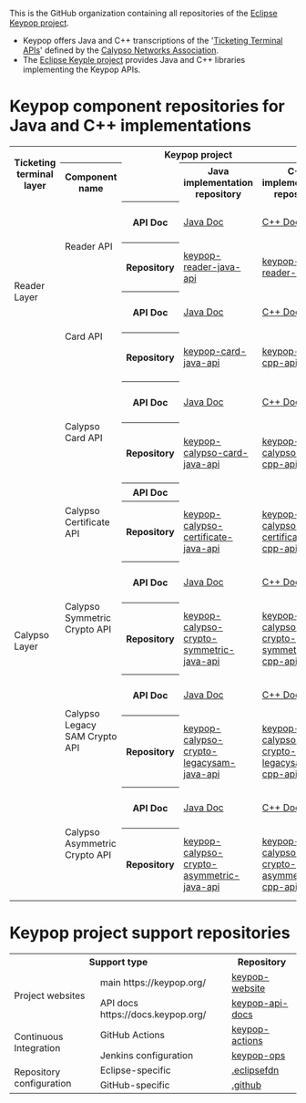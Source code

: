 This is the GitHub organization containing all repositories of the [Eclipse Keypop project](http://keypop.org/).

 - Keypop offers Java and C++ transcriptions of the '[Ticketing Terminal APIs](https://terminal-api.calypsonet.org/)' defined by the [Calypso Networks Association](https://calypsonet.org/).
 - The [Eclipse Keyple project](https://keyple.org/) provides Java and C++ libraries implementing the Keypop APIs.

# Keypop component repositories for Java and C++ implementations

<table>
	<tbody>
		<tr>
			<th scope="col" rowspan="2">Ticketing terminal layer</th>
			<th scope="col" colspan="4">Keypop project</th>
			<th scope="col" rowspan="2">external CNA definition</th>
		</tr>
		<tr>
			<th scope="col">Component name</th>
			<td></td>
			<th scope="col">Java implementation repository</th>
			<th scope="col">C++ implementation repository</th>
		</tr>
		<tr>
			<td rowspan="6">Reader Layer</td>
			<td rowspan="3">Reader API</td>
			<th scope="row" rowspan="2">API Doc</th>
			<td rowspan="2"><a href="https://docs.keypop.org/keypop-reader-java-api">Java Doc</a></td>
			<td rowspan="2"><a href="https://docs.keypop.org/keypop-reader-cpp-api/">C++ Doc</a></td>
			<td><a href="https://reader-uml.terminal-api.calypsonet.org/">UML Doc</a></td>
		</tr>
		<tr>
			<td><a href="https://terminal-api.calypsonet.org/specifications/reader-layer/reader-api/">Interface Guide</a></td>
        </tr>
		<tr>
			<th scope="row">Repository</th>
			<td><a href="https://github.com/eclipse-keypop/keypop-reader-java-api">keypop-reader-java-api</a></td>
			<td><a href="https://github.com/eclipse-keypop/keypop-reader-cpp-api">keypop-reader-cpp-api</a></td>
			<td><a href="https://calypsonet.github.io/calypsonet-terminal-reader-uml-api/">calypsonet-terminal-reader-uml-api</a></td>
		</tr>
		<tr>
			<td rowspan="3">Card API</td>
			<th scope="row" rowspan="2">API Doc</th>
			<td rowspan="2"><a href="https://docs.keypop.org/keypop-card-java-api/">Java Doc</a></td>
			<td rowspan="2"><a href="https://docs.keypop.org/keypop-reader-cpp-api/">C++ Doc</a></td>
			<td><a href="https://card-uml.terminal-api.calypsonet.org/">UML Doc</a></td>
		</tr>
		<tr>
			<td><a href="https://terminal-api.calypsonet.org/specifications/reader-layer/card-api/">Interface Guide</a></td>
        </tr>
		<tr>
			<th scope="row">Repository</th>
			<td><a href="https://github.com/eclipse-keypop/keypop-card-java-api">keypop-card-java-api</a></td>
			<td><a href="https://github.com/eclipse-keypop/keypop-card-cpp-api">keypop-card-cpp-api</a></td>
			<td><a href="https://calypsonet.github.io/calypsonet-terminal-card-uml-api/">calypsonet-terminal-card-uml-api</a></td>
		</tr>
		<tr>
			<td rowspan="15">Calypso Layer</td>
			<td rowspan="3">Calypso Card API</td>
			<th scope="row" rowspan="2">API Doc</th>
			<td rowspan="2"><a href="https://docs.keypop.org/keypop-calypso-card-java-api">Java Doc</a></td>
			<td rowspan="2"><a href="https://docs.keypop.org/keypop-calypso-card-cpp-api">C++ Doc</a></td>
			<td><a href="https://calypso-card-uml.terminal-api.calypsonet.org/">UML Doc</a></td>
		</tr>
		<tr>
			<td><a href="https://terminal-api.calypsonet.org/specifications/calypso-layer/calypso-card-api/">Interface Guide</a></td>
        </tr>
		<tr>
			<th scope="row">Repository</th>
			<td><a href="https://github.com/eclipse-keypop/keypop-calypso-card-java-api">keypop-calypso-card-java-api</a></td>
			<td><a href="https://github.com/eclipse-keypop/keypop-calypso-card-cpp-api">keypop-calypso-card-cpp-api</a></td>
			<td><a href="https://calypsonet.github.io/calypsonet-terminal-calypso-uml-api/">calypsonet-terminal-calypso-card-uml-api</a></td>
		</tr>
		<tr>
			<td rowspan="3">Calypso Certificate API</td>
			<th scope="row" rowspan="2">API Doc</th>
			<td rowspan="2"></td>
			<td rowspan="2"></td>
			<td><a href="https://calypsonet.github.io/calypsonet-terminal-calypso-certificate-uml-api/">UML Doc</a></td>
		</tr>
		<tr>
            <td></td>
        </tr>
		<tr>
			<th scope="row">Repository</th>
			<td><a href="https://github.com/eclipse-keypop/keypop-calypso-certificate-java-api">keypop-calypso-certificate-java-api</a></td>
			<td><a href="https://github.com/eclipse-keypop/keypop-calypso-certificate-cpp-api">keypop-calypso-certificate-cpp-api</a></td>
			<td><a href="https://github.com/calypsonet/calypsonet-terminal-calypso-certificate-uml-api">calypsonet-terminal-calypso-certificate-uml-api</a></td>
		</tr>
		<tr>
			<td rowspan="3">Calypso Symmetric Crypto API</td>
			<th scope="row" rowspan="2">API Doc</th>
			<td rowspan="2"><a href="https://docs.keypop.org/keypop-calypso-crypto-legacysam-java-api">Java Doc</a></td>
			<td rowspan="2"><a href="https://docs.keypop.org/keypop-calypso-crypto-legacysam-cpp-api">C++ Doc</a></td>
			<td><a href="https://calypso-crypto-symmetric-uml.terminal-api.calypsonet.org/">UML Doc</a></td>
		</tr>
		<tr>
			<td><a href="https://terminal-api.calypsonet.org/specifications/calypso-layer/calypso-symmetric-crypto-api/">Interface Guide</a></td>
        </tr>
		<tr>
			<th scope="row">Repository</th>
			<td><a href="https://github.com/eclipse-keypop/keypop-calypso-crypto-symmetric-java-api">keypop-calypso-crypto-symmetric-java-api</a></td>
			<td><a href="https://github.com/eclipse-keypop/keypop-calypso-crypto-symmetric-cpp-api">keypop-calypso-crypto-symmetric-cpp-api</a></td>
			<td><a href="https://github.com/calypsonet/calypsonet-terminal-calypso-crypto-symmetric-uml-api">calypsonet-terminal-calypso-crypto-symmetric-uml-api</a></td>
		</tr>
        <tr>
			<td rowspan="3">Calypso Legacy SAM Crypto API</td>
			<th scope="row" rowspan="2">API Doc</th>
			<td rowspan="2"><a href="https://docs.keypop.org/keypop-calypso-crypto-legacysam-java-api">Java Doc</a></td>
			<td rowspan="2"><a href="https://docs.keypop.org/keypop-calypso-crypto-legacysam-cpp-api">C++ Doc</a></td>
			<td><a href="https://calypso-crypto-legacysam-uml.terminal-api.calypsonet.org/">UML Doc</a></td>
		</tr>
		<tr>
			<td><a href="https://terminal-api.calypsonet.org/specifications/calypso-layer/calypso-legacysam-api/">Interface Guide</a></td>
        </tr>
        <tr>
			<th scope="row">Repository</th>
			<td><a href="https://github.com/eclipse-keypop/keypop-calypso-crypto-legacysam-java-api">keypop-calypso-crypto-legacysam-java-api</a></td>
			<td><a href="https://github.com/eclipse-keypop/keypop-calypso-crypto-legacysam-cpp-api">keypop-calypso-crypto-legacysam-cpp-api</a></td>
			<td><a href="https://calypsonet.github.io/calypsonet-terminal-calypso-crypto-legacysam-uml-api/">calypsonet-terminal-calypso-crypto-legacysam-uml-api</a></td>
		</tr>
        <tr>
			<td rowspan="3">Calypso Asymmetric Crypto API</td>
			<th scope="row" rowspan="2">API Doc</th>
			<td rowspan="2"><a href="https://docs.keypop.org/keypop-calypso-crypto-asymmetric-java-api">Java Doc</a></td>
			<td rowspan="2"><a href="https://docs.keypop.org/keypop-calypso-crypto-asymmetric-cpp-api">C++ Doc</a></td>
			<td><a href="https://calypso-crypto-asymmetric-uml.terminal-api.calypsonet.org/">UML Doc</a></td>
		</tr>
		<tr>
			<td><a href="https://terminal-api.calypsonet.org/specifications/calypso-layer/calypso-asymmetric-crypto-api/">Interface Guide</a></td>
        </tr>
        <tr>
			<th scope="row">Repository</th>
			<td><a href="https://github.com/eclipse-keypop/keypop-calypso-crypto-asymmetric-java-api">keypop-calypso-crypto-asymmetric-java-api</a></td>
			<td><a href="https://github.com/eclipse-keypop/keypop-calypso-crypto-asymmetric-cpp-api">keypop-calypso-crypto-asymmetric-cpp-api</a></td>
			<td><a href="https://github.com/calypsonet/calypsonet-terminal-calypso-crypto-asymmetric-uml-api">calypsonet-terminal-calypso-crypto-asymmetric-uml-api</a></td>
		</tr>
	</tbody>
</table>

# Keypop project support repositories

<table>
	<tbody>
		<tr>
			<th scope="col" colspan="2">Support type</th>
			<th scope="col">Repository</th>
		</tr>
		<tr>
			<td rowspan="2">Project websites</td>
			<td>main https://keypop.org/</td>
			<td><a href="https://github.com/eclipse-keypop/keypop-website">keypop-website</a></td>
		</tr>
		<tr>
			<td>API docs https://docs.keypop.org/</td>
			<td><a href="https://github.com/eclipse-keypop/keypop-api-docs">keypop-api-docs</a></td>
		</tr>
		<tr>
			<td rowspan="2">Continuous Integration</td>
			<td>GitHub Actions</td>
			<td><a href="https://github.com/eclipse-keypop/keypop-actions/">keypop-actions</a></td>
		</tr>
		<tr>
			<td>Jenkins configuration</td>
			<td><a href="https://github.com/eclipse-keypop/keypop-ops/">keypop-ops</a></td>
		</tr>
		<tr>
			<td rowspan="2">Repository configuration</td>
			<td>Eclipse-specific</td>
			<td><a href="https://github.com/eclipse-keypop/.eclipsefdn">.eclipsefdn</a></td>
		</tr>
		<tr>
			<td>GitHub-specific</td>
			<td><a href="https://github.com/eclipse-keypop/.github">.github</a></td>
		</tr>
	</tbody>
</table>

